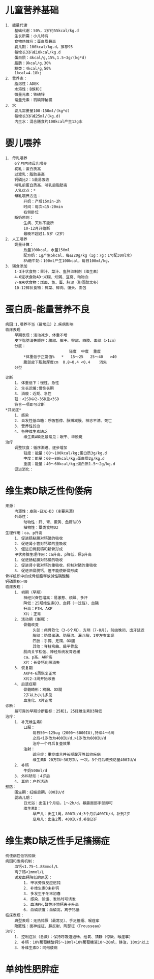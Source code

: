 # 儿童营养基础
	1. 能量代谢
		基础代谢：50%，1岁约55kcal/kg.d
		生长所需：小儿特有
		食物热效应：蛋白质最高
		婴儿期：100kcal/kg.d，推荐95
		每增长3岁减10kcal/kg.d
		蛋白质：4kcal/g,15%,1.5~3g/(kg*d)
		脂肪：9kcal/g,30%
		糖类：4kcal/g,50%
		1kcal=4.18kj
	2. 营养素：
		脂溶性：ADEK
		水溶性：B族和C
		微量元素：铁碘锌
		常量元素：钙磷钾钠镁
	3. 水
		婴儿需要量100-150ml/(kg*d)
		每增长3岁减25ml/(kg.d)
		内生水：混合膳食约100kcal产生12g水
# 婴儿喂养
	1. 母乳喂养
		6个月内纯母乳喂养
		初乳：蛋白质高
		过渡乳：脂肪最高
		钙磷比2：1最易吸收
		哺乳前蛋白质高，哺乳后脂肪高
		人乳优点：*
		母乳喂养方法：
			开奶：产后15min-2h
			时间：每次<15-20min
			右侧卧位
		断奶原则：
			生病、天热不能断
			10-12月开始断
			最晚不超过1.5岁（2岁）
	2. 人工喂养
		奶量计算：
			热量100kcal，水量150ml
			配方奶：1g产生5kcal，每日20g/kg（1g：7g；1勺配30ml水）
			8%糖牛奶：100ml产生100kcal，每日100ml/kg，
	3. 辅食添加
		1-3汁状食物：果汁、菜汁、鱼肝油制剂（维生素）
		4-6泥状食物AD:米糊、烂粥、豆腐、动物血
		7-9末状食物：烂面、鱼、蛋、肝泥（胆固醇太多）
		10-12碎状食物：碎菜、碎肉、馒头、面包
# 蛋白质-能量营养不良
	
	病因:1.喂养不当（最常见）2.疾病影响
	临床表现
		早期表现：活动减少、体重不增
		皮下脂肪消失顺序：腹部、躯干、臀部、四肢、面部（>1cm）
		分度：
								轻度	中度	重度
			*体重低于正常值%	*	15～25	25～40	>40
			腹部皮下脂肪厚度cm	0.8~0.4	<0.4	消失
		分型
			
	诊断
		1. 体重低下：慢性、急性
		2. 生长迟缓:慢性长期
		3. 消瘦：近期、急性
		轻：<2SD中2~3SD重<3SD
		符合一项即可诊断
	*并发症*
		1. 感染
		2. 自发性低血糖：呼吸暂停、脉搏减慢、神志不清、死亡
		3. 营养性贫血
		4. 各种维生素缺乏
			维生素A缺乏最常见：眼干、毕脱斑
	治疗
		调整饮食：循序渐进、逐步增加
			轻度：能量：80～100kcal/kg;蛋白质3g/kg.d
			中度：能量：60～80kcal/kg;蛋白质2g/kg.d
			重度：能量：40～60kcal/kg;蛋白质1.5～2g/kg.d
		促进消化：
			
# 维生素D缺乏性佝偻病
	来源：
		内源性：皮肤-日光-D3（主要来源）
		外源性：
			动物性：肝、肾、蛋黄、鱼肝油D3
			植物性：蕈类食物D2
	生理作用：ca、p升高
		1. 促进肠粘膜对钙磷的吸收
		2. 促进肾小管对钙磷的重吸收
		3. 促进旧骨脱钙和新骨形成
		甲状旁腺生理作用：ca升高，p降低，尿p升高
		1. 促进肠粘膜对钙磷的吸收
		2. 促进肾小管对钙的重吸收，抑制对磷的重吸收
		3. 促进旧骨脱钙，但不能使新骨形成
	骨样组织中的成骨细胞释放碱性磷酸酶
	钙磷乘积>40
	临床表现：
		1. 初期（早期）
			神经兴奋性增高：易激惹、烦躁、多汗
			降低：25羟维生素D3、血钙（一过性）、血磷
			升高：PTH、AKP
			X片：正常
		2. 活动期（激期）：
			骨骼改变 
				头部：颅骨软化（3-6个月），方颅（7-8月），前囟晚闭、出牙延迟
				胸部：肋骨串珠、肋膈沟、漏斗胸，1岁左右出现
				四肢：手镯、足镯、OX腿
				其他：脊柱弯曲、扁平骨盆
			肌肉关节松弛、神经系统发育迟缓
			ca、p高，AKP高
			X片：长骨钙化带消失
		3. 恢复期
			AKP4-6周恢复正常
			X片2-3周开始改善
		4. 后遗症期
			骨骼畸形：鸡胸、OX腿
			2岁以上小儿多见
			血生化、X片正常
	诊断：
		最可靠的早期诊断指标：25和1，25羟维生素D3降低
	治疗：
		1. 补充维生素D
			口服：
				每日50～125ug（2000～5000IU),持续4～6周
				之后<1岁改为400IU/d,>1岁改为600IU/d
				治疗一个月后复查效果
			注射：
				适应症：重症或合并长期腹泻等其他疾病
				维生素D 20万IU~30万IU，一次，3个月后改预防量400IU/d
		2. 补钙
			牛奶500ml/d
		3. 外科矫形：4岁后
		4. 其他：户外活动
	预防：
		围生期：妊娠后期，800IU/d
		婴幼儿期：
			日光浴：出生1个月后，1～2h/d，暴露面部手部即可
			维生素D：
				早产儿：出生1周，800IU/d;3个月后400IU/d，补到2岁
				足月儿：出生2周，400IU/d,补到2岁
# 维生素D缺乏性手足搐搦症
	佝偻病性低钙惊厥
	病因和发病机制：
		血钙<1.75~1.88mmol/L
		离子钙<1mmol/L
		诱发血钙降低的原因：
			1. 甲状旁腺反应迟钝
			2. 补维生素D未补钙
			3. 多发生于冬末初春
			4. 感染、饥饿、发热时可诱发
			5. 血清PH,酸性环境钙离子升高
			6. 血磷浓度：血磷高，离子钙低
	临床表现：
		典型表现：无热惊厥（最常见）、手足搐搦、喉痉挛
		隐匿性：面神经征、腓反射、陶瑟征（Trousseau）
	治疗：
		1. 控制症状（急救）：保持呼吸道通畅、给氧、镇静（惊厥、喉痉挛）
		2. 补钙：10%葡萄糖酸钙5～10ml+10%葡萄糖液10～20ml，静注，10min以上
		3. 补维生素D：同佝偻病
# 单纯性肥胖症